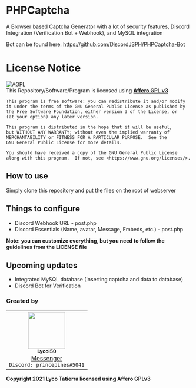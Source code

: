 # PHPCaptcha
A Browser based Captcha Generator with a lot of security features, Discord Integration (Verification Bot + Webhook), and MySQL integration

Bot can be found here: https://github.com/DiscordJSPH/PHPCaptcha-Bot

# License Notice
![AGPL](https://upload.wikimedia.org/wikipedia/commons/thumb/0/06/AGPLv3_Logo.svg/180px-AGPLv3_Logo.svg.png)<br>
This Repository/Software/Program is licensed using [**Affero GPL v3**](http://www.gnu.org/licenses/agpl-3.0.html)

<text>

    This program is free software: you can redistribute it and/or modify
    it under the terms of the GNU General Public License as published by
    the Free Software Foundation, either version 3 of the License, or
    (at your option) any later version.

    This program is distributed in the hope that it will be useful,
    but WITHOUT ANY WARRANTY; without even the implied warranty of
    MERCHANTABILITY or FITNESS FOR A PARTICULAR PURPOSE.  See the
    GNU General Public License for more details.

    You should have received a copy of the GNU General Public License
    along with this program.  If not, see <https://www.gnu.org/licenses/>.
 </text>

## How to use
Simply clone this repository and put the files on the root of webserver

## Things to configure
- Discord Webhook URL - post.php
- Discord Essentials (Name, avatar, Message, Embeds, etc.) - post.php

**Note: you can customize everything, but you need to follow the guidelines from the LICENSE file**

## Upcoming updates
- Integrated MySQL database (Inserting captcha and data to database)
- Discord Bot for Verification

### Created by
<table>
  <tr>
     <td align="center"><a href="https://github.com/Lycol50"><img src="https://avatars.githubusercontent.com/u/46164440?v=4" width="100px;" alt=""/><br /><sub><b>Lycol50</b></sub></a><br /><a href="https://m.me/Lycol50" title="Messenger">Messenger</a><br><code>Discord: princepines#5041</code></td>
  </tr>
  
</table>

**Copyright 2021 Lyco Tatierra licensed using Affero GPLv3**
